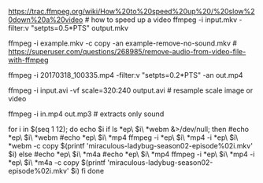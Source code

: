 
https://trac.ffmpeg.org/wiki/How%20to%20speed%20up%20/%20slow%20down%20a%20video # how to speed up a video
ffmpeg -i input.mkv -filter:v "setpts=0.5*PTS" output.mkv


ffmpeg -i example.mkv -c copy -an example-remove-no-sound.mkv # https://superuser.com/questions/268985/remove-audio-from-video-file-with-ffmpeg


ffmpeg -i 20170318_100335.mp4  -filter:v "setpts=0.2*PTS"  -an out.mp4


ffmpeg -i input.avi -vf scale=320:240 output.avi # resample scale image or video


ffmpeg -i in.mp4 out.mp3 # extracts only sound

for i in $(seq 1 12); do
	echo $i
	if ls *ep\ $i\ *webm &>/dev/null; then
		#echo *ep\ $i\ *webm
		#echo *ep\ $i\ *mp4
		ffmpeg -i *ep\ $i\ *mp4 -i *ep\ $i\ *webm -c copy $(printf 'miraculous-ladybug-season02-episode%02i.mkv' $i)
	else
		#echo *ep\ $i\ *m4a
		#echo *ep\ $i\ *mp4
		ffmpeg -i *ep\ $i\ *mp4 -i *ep\ $i\ *m4a -c copy $(printf 'miraculous-ladybug-season02-episode%02i.mkv' $i)
	fi
done
